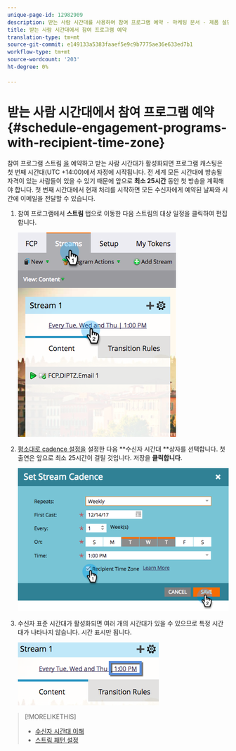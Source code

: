 ```yaml
---
unique-page-id: 12982909
description: 받는 사람 시간대를 사용하여 참여 프로그램 예약 - 마케팅 문서 - 제품 설명서
title: 받는 사람 시간대에서 참여 프로그램 예약
translation-type: tm+mt
source-git-commit: e149133a5383faaef5e9c9b7775ae36e633ed7b1
workflow-type: tm+mt
source-wordcount: '203'
ht-degree: 0%

---
```



# 받는 사람 시간대에서 참여 프로그램 예약 {#schedule-engagement-programs-with-recipient-time-zone}

참여 프로그램 스트림 [을](https://docs.marketo.com/display/DOCS/Schedule+Engagement+Programs+for+Recipient+Time+Zones) 예약하고 받는 사람 시간대가 활성화되면 프로그램 캐스팅은 첫 번째 시간대(UTC +14:00)에서 자정에 시작됩니다. 전 세계 모든 시간대에 방송될 자격이 있는 사람들이 있을 수 있기 때문에 앞으로 **최소 25시간** 동안 첫 방송을 계획해야 합니다. 첫 번째 시간대에서 현재 처리를 시작하면 모든 수신자에게 예약된 날짜와 시간에 이메일을 전달할 수 있습니다.

1. 참여 프로그램에서 **스트림** 탭으로 이동한 다음 스트림의 대상 일정을 클릭하여 편집합니다.

   ![](assets/image2017-12-5-13-3a36-3a21.png)

1. [평소대로 cadence 설정을](../../../../../product-docs/email-marketing/drip-nurturing/engagement-program-streams/set-stream-cadence.md) 설정한 다음 **수신자 시간대 **상자를 선택합니다. 첫 출연은 앞으로 최소 25시간이 걸릴 것입니다. 저장을 **클릭합니다**.

   ![](assets/image2017-12-5-13-3a50-3a32.png)

1. 수신자 표준 시간대가 활성화되면 여러 개의 시간대가 있을 수 있으므로 특정 시간대가 나타나지 않습니다. 시간 표시만 됩니다.

   ![](assets/image2017-12-5-13-3a56-3a21.png)

>[!MORELIKETHIS]
>
>* [수신자 시간대 이해](../../../../../product-docs/email-marketing/email-programs/email-program-actions/scheduling-with-recipient-time-zone/understanding-recipient-time-zone.md)
>* [스트림 패턴 설정](../../../../../product-docs/email-marketing/drip-nurturing/engagement-program-streams/set-stream-cadence.md)

>



